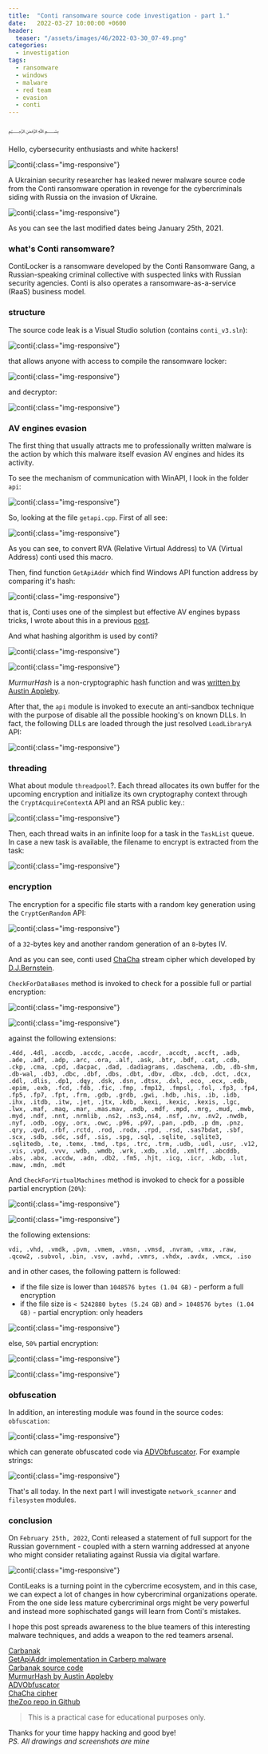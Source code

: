 ```yaml
---
title:  "Conti ransomware source code investigation - part 1."
date:   2022-03-27 10:00:00 +0600
header:
  teaser: "/assets/images/46/2022-03-30_07-49.png"
categories:
  - investigation
tags:
  - ransomware
  - windows
  - malware
  - red team
  - evasion
  - conti
---
```


﷽

Hello, cybersecurity enthusiasts and white hackers!

![conti](/assets/images/46/2022-03-30_07-49.png){:class="img-responsive"}    

A Ukrainian security researcher has leaked newer malware source code from the Conti ransomware operation in revenge for the cybercriminals siding with Russia on the invasion of Ukraine.    

![conti](/assets/images/46/2022-03-30_08-09.png){:class="img-responsive"}    

As you can see the last modified dates being January 25th, 2021.   

### what's Conti ransomware?    

ContiLocker is a ransomware developed by the Conti Ransomware Gang, a Russian-speaking criminal collective with suspected links with Russian security agencies. Conti is also operates a ransomware-as-a-service (RaaS) business model.    

### structure   

The source code leak is a Visual Studio solution (contains `conti_v3.sln`):   

![conti](/assets/images/46/2022-03-29_23-30.png){:class="img-responsive"}    

that allows anyone with access to compile the ransomware locker:    

![conti](/assets/images/46/2022-03-29_23-36.png){:class="img-responsive"}    

and decryptor:    

![conti](/assets/images/46/2022-03-29_23-49.png){:class="img-responsive"}    

### AV engines evasion    

The first thing that usually attracts me to professionally written malware is the action by which this malware itself evasion AV engines and hides its activity.    

To see the mechanism of communication with WinAPI, I look in the folder `api`:    

![conti](/assets/images/46/2022-03-29_23-51.png){:class="img-responsive"}    

So, looking at the file `getapi.cpp`. First of all see:   

![conti](/assets/images/46/2022-03-29_23-54.png){:class="img-responsive"}    

As you can see, to convert RVA (Relative Virtual Address) to VA (Virtual Address) conti used this macro.    

Then, find function `GetApiAddr` which find Windows API function address by comparing it's hash:    

![conti](/assets/images/46/2022-03-29_23-56.png){:class="img-responsive"}    

that is, Conti uses one of the simplest but effective AV engines bypass tricks, I wrote about this in a previous [post](/tutorial/2022/03/22/simple-av-evasion-5.html).    

And what hashing algorithm is used by conti?    

![conti](/assets/images/46/2022-03-29_23-56_1.png){:class="img-responsive"}    

![conti](/assets/images/46/2022-03-30_00-00.png){:class="img-responsive"}    

*MurmurHash* is a non-cryptographic hash function and was [written by Austin Appleby](https://github.com/aappleby/smhasher/blob/master/src/MurmurHash3.cpp).    

After that, the `api` module is invoked to execute an anti-sandbox technique with the purpose of disable all the possible hooking's on known DLLs. In fact, the following DLLs are loaded through the just resolved `LoadLibraryA` API:    

![conti](/assets/images/46/2022-03-30_00-06.png){:class="img-responsive"}    

### threading

What about module `threadpool`?. Each thread allocates its own buffer for the upcoming encryption and initialize its own cryptography context through the `CryptAcquireContextA` API and an RSA public key.:    

![conti](/assets/images/46/2022-03-30_07-19.png){:class="img-responsive"}    

Then, each thread waits in an infinite loop for a task in the `TaskList` queue. In case a new task is available, the filename to encrypt is extracted from the task:    

![conti](/assets/images/46/2022-03-30_10-34.png){:class="img-responsive"}    

### encryption    

The encryption for a specific file starts with a random key generation using the  `CryptGenRandom` API:    

![conti](/assets/images/46/2022-03-30_10-39.png){:class="img-responsive"}    

of a `32`-bytes key and another random generation of an `8`-bytes IV.

And as you can see, conti used [ChaCha](https://en.wikipedia.org/wiki/Salsa20) stream cipher which developed by [D.J.Bernstein](https://en.wikipedia.org/wiki/Daniel_J._Bernstein).    

`CheckForDataBases` method is invoked to check for a possible full or partial encryption:

![conti](/assets/images/46/2022-03-30_10-47.png){:class="img-responsive"}    

![conti](/assets/images/46/2022-03-30_10-56.png){:class="img-responsive"}    

against the following extensions:    

`.4dd, .4dl, .accdb, .accdc, .accde, .accdr, .accdt, .accft, .adb, .ade, .adf, .adp, .arc, .ora, .alf, .ask, .btr, .bdf, .cat, .cdb, .ckp, .cma, .cpd, .dacpac, .dad, .dadiagrams, .daschema, .db, .db-shm, .db-wal, .db3, .dbc, .dbf, .dbs, .dbt, .dbv, .dbx, .dcb, .dct, .dcx, .ddl, .dlis, .dp1, .dqy, .dsk, .dsn, .dtsx, .dxl, .eco, .ecx, .edb, .epim, .exb, .fcd, .fdb, .fic, .fmp, .fmp12, .fmpsl, .fol, .fp3, .fp4, .fp5, .fp7, .fpt, .frm, .gdb, .grdb, .gwi, .hdb, .his, .ib, .idb, .ihx, .itdb, .itw, .jet, .jtx, .kdb, .kexi, .kexic, .kexis, .lgc, .lwx, .maf, .maq, .mar, .mas.mav, .mdb, .mdf, .mpd, .mrg, .mud, .mwb, .myd, .ndf, .nnt, .nrmlib, .ns2, .ns3,.ns4, .nsf, .nv, .nv2, .nwdb, .nyf, .odb, .ogy, .orx, .owc, .p96, .p97, .pan, .pdb, .p dm, .pnz, .qry, .qvd, .rbf, .rctd, .rod, .rodx, .rpd, .rsd, .sas7bdat, .sbf, .scx, .sdb, .sdc, .sdf, .sis, .spg, .sql, .sqlite, .sqlite3, .sqlitedb, .te, .temx, .tmd, .tps, .trc, .trm, .udb, .udl, .usr, .v12, .vis, .vpd, .vvv, .wdb, .wmdb, .wrk, .xdb, .xld, .xmlff, .abcddb, .abs, .abx, .accdw, .adn, .db2, .fm5, .hjt, .icg, .icr, .kdb, .lut, .maw, .mdn, .mdt`    

And `CheckForVirtualMachines` method is invoked to check for a possible partial encryption (`20%`):    

![conti](/assets/images/46/2022-03-30_10-53.png){:class="img-responsive"}    

![conti](/assets/images/46/2022-03-30_10-55.png){:class="img-responsive"}    

the following extensions:    

`vdi, .vhd, .vmdk, .pvm, .vmem, .vmsn, .vmsd, .nvram, .vmx, .raw, .qcow2, .subvol, .bin, .vsv, .avhd, .vmrs, .vhdx, .avdx, .vmcx, .iso`    

and in other cases, the following pattern is followed:   

- if the file size is lower than `1048576 bytes (1.04 GB)` - perform a full encryption
- if the file size is `< 5242880 bytes (5.24 GB)`  and `> 1048576 bytes (1.04 GB)` - partial encryption: only headers    

![conti](/assets/images/46/2022-03-30_10-58.png){:class="img-responsive"}    

else, `50%` partial encryption:   

![conti](/assets/images/46/2022-03-30_11-07.png){:class="img-responsive"}    

![conti](/assets/images/46/2022-03-30_11-09.png){:class="img-responsive"}    

### obfuscation

In addition, an interesting module was found in the source codes: `obfuscation`:    

![conti](/assets/images/46/2022-03-30_10-13.png){:class="img-responsive"}    

which can generate obfuscated code via [ADVObfuscator](https://github.com/andrivet/ADVobfuscator). For example strings:    

![conti](/assets/images/46/2022-03-30_00-15.png){:class="img-responsive"}    

That's all today. In the next part I will investigate `network_scanner` and `filesystem` modules.    

### conclusion   

On `February 25th, 2022`, Conti released a statement of full support for the Russian government - coupled with a stern warning addressed at anyone who might consider retaliating against Russia via digital warfare.    

![conti](/assets/images/46/conti-1.jpg){:class="img-responsive"}    

ContiLeaks is a turning point in the cybercrime ecosystem, and in this case, we can expect a lot of changes in how cybercriminal organizations operate. From the one side less mature cybercriminal orgs might be very powerful and instead more sophischated gangs will learn from Conti's mistakes.    

I hope this post spreads awareness to the blue teamers of this interesting malware techniques, and adds a weapon to the red teamers arsenal.      

[Carbanak](https://en.wikipedia.org/wiki/Carbanak)    
[GetApiAddr implementation in Carberp malware](https://github.com/hryuk/Carberp/blob/master/source%20-%20absource/pro/all%20source/RemoteCtl/DrClient/GetApi.cpp)    
[Carbanak source code](https://github.com/Aekras1a/Updated-Carbanak-Source-with-Plugins)    
[MurmurHash by Austin Appleby](https://github.com/aappleby/smhasher/blob/master/src/MurmurHash3.cpp)    
[ADVObfuscator](https://github.com/andrivet/ADVobfuscator)    
[ChaCha cipher](https://en.wikipedia.org/wiki/Salsa20)    
[theZoo repo in Github](https://github.com/ytisf/theZoo)    

> This is a practical case for educational purposes only.      

Thanks for your time happy hacking and good bye!   
*PS. All drawings and screenshots are mine*
